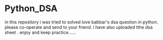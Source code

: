 # Python_DSA
in this repository i was tried to solved love babbar's dsa question in python. please co-operate and send to your friend.
i have also uploaded tthe dsa sheet .
enjoy and keep practice......
